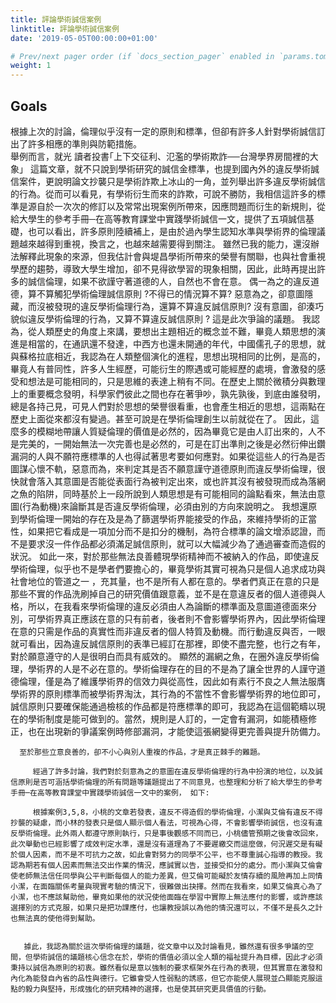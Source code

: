 ```yaml
---
title: 評論學術誠信案例
linktitle: 評論學術誠信案例
date: '2019-05-05T00:00:00+01:00'

# Prev/next pager order (if `docs_section_pager` enabled in `params.toml`)
weight: 1
---
```


## Goals


根據上次的討論，倫理似乎沒有一定的原則和標準，但卻有許多人針對學術誠信訂出了許多相應的準則與防範措施。  
        舉例而言，就光  讀者投書｢上下交征利、氾濫的學術欺詐──台灣學界房間裡的大象」 這篇文章，就不只說到學術研究的誠信金標準，也提到國內外的違反學術誠信案件，更說明論文抄襲只是學術詐欺上冰山的一角，並列舉出許多違反學術誠信的行為。從而可以看見，有學術衍生而來的詐欺，可說不勝防，我相信這許多的標準是源自於一次次的修訂以及常常出現案例所帶來，因應問題而衍生的新規則，從給大學生的參考手冊─在高等教育課堂中實踐學術誠信一文，提供了五項誠信基礎，也可以看出，許多原則陸續補上，是由於過內學生認知水準與學術界的倫理議題越來越得到重視，換言之，也越來越需要得到關注。
        雖然已我的能力，還沒辦法解釋此現象的來源，但我估計會與堤昌學術所帶來的榮譽有關聯，也與社會重視學歷的趨勢，導致大學生增加，卻不見得欲學習的現象相關，因此，此時再提出許多的誠信倫理，如果不欲謹守著道德的人，自然也不會在意。
       偶一為之的違反道德，算不算觸犯學術倫理誠信原則 ?不得已的情況算不算? 惡意為之，卻意圖隱藏，而沒被發現的違反學術倫理行為，還算不算違反誠信原則? 沒有意圖，卻湊巧貌似違反學術倫理的行為，又算不算違反誠信原則 ? 這是此次爭論的議題。
        我認為，從人類歷史的角度上來講，要想出主題相近的概念並不難，畢竟人類思想的演進是相當的，在通訊還不發達，中西方也還未開通的年代，中國儒孔子的思想，就與蘇格拉底相近，我認為在人類整個演化的進程，思想出現相同的比例，是高的，畢竟人有普同性，許多人生經歷，可能衍生的際遇或可能經歷的處境，會激發的感受和想法是可能相同的，只是思維的表達上稍有不同。在歷史上關於微積分與數理上的重要概念發明，科學家們彼此之間也存在著爭吵，孰先孰後，到底由誰發明，總是各持己見，可見人們對於思想的榮譽很看重，也會產生相近的思想，這兩點在歷史上面從來都沒有變過。甚至可說是在學術倫理創生以前就從在了。
        因此，這麼多的模糊地帶讓人質疑倫理的價值是必然的，因為畢竟它是由人訂出來的，人不是完美的，一開始無法一次完善也是必然的，可是在訂出準則之後是必然衍伸出鑽漏洞的人與不願符應標準的人也得試著思考要如何應對。如果從這些人的行為是否圖謀心懷不軌，惡意而為，來判定其是否不願意謹守道德原則而違反學術倫理，很快就會落入其意圖是否能從表面行為被判定出來，或也許其沒有被發現而成為落網之魚的陷阱，同時基於上一段所說到人類思想是有可能相同的論點看來，無法由意圖(行為動機)來論斷其是否違反學術倫理，必須由別的方向來說明之。
        我想還原到學術倫理一開始的存在及是為了篩選學術界能接受的作品，來維持學術的正當性，如果把它看成是一項加分而不是扣分的機制，為符合標準的論文增添認證，而不是要求沒一件作品都必須滿足誠信原則，就可以大幅減少為了通過審查而造假的狀況。
        如此一來，對於那些無法良善體現學術精神而不被納入的作品，即使違反學術倫理，似乎也不是學者們要擔心的，畢竟學術其實可視為只是個人追求成功與社會地位的管道之一 ，充其量，也不是所有人都在意的。學者們真正在意的只是那些不實的作品洗刷掉自己的研究價值跟意義，並不是在意違反者的個人道德與人格，所以，在我看來學術倫理的違反必須由人為論斷的標準面及意圖道德面來分別，可學術界真正應該在意的只有前者，後者則不會影響學術界內，因此學術倫理在意的只需是作品的真實性而非違反者的個人特質及動機。而行動違反與否，一眼就可看出，因為違反誠信原則的表準已經訂在那裡，即使不盡完整，也行之有年，對於願意遵守的人是很明白而具有威效的。
         顯然的漏網之魚，在圈外違反學術倫理，學術界的人是不必在意的。學術倫理存在的目的不是為了讓全世界的人謹守道德倫理，僅是為了維護學術界的信效力與從高性，因此如有素行不良之人無法服膺學術界的原則標準而被學術界淘汰，其行為的不當性不會影響學術界的地位即可，誠信原則只要確保能通過檢核的作品都是符應標準的即可，我認為在這個範疇以現在的學術制度是能可做到的。當然，規則是人訂的，一定會有漏洞，如能積極修正，也在出現新的爭議案例時修部漏洞，才能使這張網變得更完善與提升防備力。
          
      至於那些立意良善的，卻不小心與別人重複的作品，才是真正棘手的難題。
         
         經過了許多討論，我們對於刻意為之的意圖在違反學術倫理的行為中扮演的地位，以及誠信原則是否可涵括學術倫理的所有問題等議題提出了不同意見，也整理和分析了給大學生的參考手冊─在高等教育課堂中實踐學術誠信一文中的案例， 如下: 
        
         根據案例3,5,8，小桃的文章若發表，違反不得造假的學術倫理，小潔與艾倫有違反不得抄襲的疑慮，而小林的發表只是個人顯示個人看法，可視為心得，不會影響學術誠信，也沒有違反學術倫理。此外兩人都遵守原則執行，只是事後觀感不同而已，小桃儘管預期之後會改回來，此次舉動也已經影響了成效判定水準，還是沒有道理為了不要遲繳交而這麼做，何況遲交是有礙於個人因素，而不是不可抗力之故，如此會對努力的同學不公平，也不尊重誠心指導的教授。我認為期若有個人因素而無法交出作業的情況，應誠實以告，並接受扣分的處分。而小潔與艾倫會使老師無法信任同學與公平判斷每個人的能力差異，但艾倫可能礙於友情存續的風險再加上同情小潔，在面臨關係考量與現實考驗的情況下，很難做出抉擇。然而在我看來，如果艾倫真心為了小潔，也不應該幫助他，畢竟如果他的狀況使他面臨在學習中實際上無法應付的影響，或許應該選擇別的方式克服，如果只是把功課應付，也讓教授誤以為他的情況還可以，不僅不是長久之計也無法真的使他得到幫助。
  

       據此，我認為關於這次學術倫理的議題，從文章中以及討論看見，雖然還有很多爭議的空間，但學術誠信的議題核心信念在於，學術的價值必須以全人類的福祉提升為目標，因此才必須秉持以誠信為原則的初衷。雖然看似是意以強制的要求框架外在行為的表現，但其實意在激發和內化為能發自內省的品性與德行。它雖會受人性弱點的誘惑，但它亦能使人展現並凸顯能克服這點的毅力與堅持，形成強化的研究精神的選擇，也是使其研究更具價值的行動。

      
      
      

      

       
